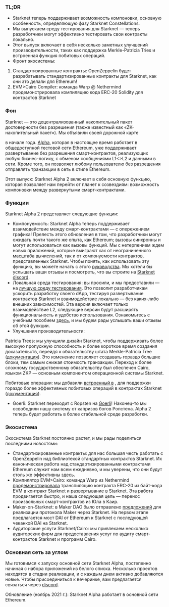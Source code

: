 ### TL;DR

* Starknet теперь поддерживает возможность компоновки, основную особенность, определяющую фазу Starknet Constellations.
* Мы выпускаем среду тестирования для Starknet — теперь разработчики могут эффективно тестировать свои контракты локально.
* Этот выпуск включает в себя несколько заметных улучшений производительности, таких как поддержка Merkle-Patricia Tries и встроенная функция побитовых операций.
* Фронт экосистемы:

1. Стандартизированные контракты: OpenZeppelin будет разрабатывать стандартизированные контракты для Starknet, как они это делали для Ethereum!
2. EVM>Cairo Compiler: команда Warp @ Nethermind продемонстрировала компиляцию кода ERC-20 Solidity для контрактов Starknet

### Фон

Starknet — это децентрализованный накопительный пакет достоверности без разрешения (также известный как «ZK-накопительный пакет»). Мы объявили</a> своей дорожной карте

в начале года. [Alpha](https://medium.com/starkware/starknet-alpha-1-90c3348cca4f), которая в настоящее время работает в общедоступной тестовой сети Ethereum, уже поддерживает развертывание без разрешения смарт-контрактов, реализующих любую бизнес-логику, с обменом сообщениями L1<>L2 и данными в сети. Кроме того, он позволяет любому пользователю без разрешения отправлять транзакции в сеть в стиле Ethereum.</p> 

Этот выпуск: Starknet Alpha 2 включает в себя основную функцию, которая позволяет нам перейти от планет к созвездиям: возможность компоновки между развернутыми смарт-контрактами.



### Функции

Starknet Alpha 2 представляет следующие функции:

* Компонуемость: Starknet Alpha теперь поддерживает взаимодействие между смарт-контрактами — с опережением графика! Прелесть этого обновления в том, что разработчики могут ожидать почти такого же опыта, как Ethereum; вызовы синхронны и могут использоваться как вызовы функций. Мы с нетерпением ждем новых приложений, которые выиграют как от неограниченного масштаба вычислений, так и от компонуемости контрактов, представленных Starknet. Чтобы понять, как использовать эту функцию, вы можете начать с этого [руководства](https://www.cairo-lang.org/docs/hello_starknet/calling_contracts.html). Мы хотели бы услышать ваши отзывы и посмотреть, что вы строите на [Starknet discord](https://discord.gg/uJ9HZTUk2Y).
* Локальная среда тестирования: вы просили, и мы предоставили — на [лучшую среду тестирования](https://github.com/starkware-libs/cairo-lang/tree/master/src/starkware/starknet/testing). Это позволит разработчикам ускорить разработку своего dApp, тестируя развертывание контрактов Starknet и взаимодействие локально — без каких-либо внешних зависимостей. Эта версия включает только взаимодействие L2, следующие версии будут расширять функциональность и удобство использования. Ознакомьтесь с учебным пособием [здесь](https://www.cairo-lang.org/docs/hello_starknet/unit_tests.html), и мы будем рады услышать ваши отзывы об этой функции.
* Улучшения производительности:

Patricia Trees: мы улучшили дизайн Starknet, чтобы поддерживать более высокую пропускную способность и более короткое время создания доказательств, перейдя к обязательству штата Merkle-Patricia Tree ([документация](https://github.com/starkware-libs/cairo-lang/blob/master/src/starkware/cairo/common/patricia_utils.py)). Это изменение позволяет создавать гораздо большие блоки, тем самым снижая стоимость транзакции. Переход к более сложному государственному обязательству был обеспечен Cairo, языком ZKP — основным компонентом операционной системы Starknet.

Побитовые операции: мы добавили [встроенный в](https://www.cairo-lang.org/docs/how_cairo_works/builtins.html) , для поддержки гораздо более эффективных побитовых операций в контрактах Starknet ([документация](https://www.cairo-lang.org/docs/reference/common_library.html#common-library-bitwise)).

* Goerli: Starknet переходит с Ropsten на [Goerli](https://goerli.etherscan.io/address/0xee02F29aE9A4988aE064940bF11954d6eafE26Ac)! Наконец-то мы освободили нашу систему от капризов богов Ропстена. Alpha 2 теперь будет работать в более стабильной среде разработки.



### Экосистема

Экосистема Starknet постоянно растет, и мы рады поделиться последними новостями:

* Стандартизированные контракты: для нас большая честь работать с OpenZeppelin над библиотекой стандартных контрактов Starknet. Их каноническая работа над стандартизированными контрактами Ethereum служит нам всем ежедневно, и мы уверены, что они будут столь же эффективны здесь.
* Компилятор EVM>Cairo: команда Warp из Nethermind [продемонстрировала](https://medium.com/nethermind-eth/warp-your-way-to-starknet-ddd6856875e0) транспиляцию контракта ERC-20 из байт-кода EVM в контракт Starknet и развертывание в Starknet. Эта работа продвигается быстро, и наша следующая цель — перенос произвольных смарт-контрактов из Юла в Каир.
* Maker-on-Starknet: в Maker DAO было отправлено [предложений](https://forum.makerdao.com/t/mip39c2-sp19-adding-the-starknet-engineering-core-unit-sne-001/9745) для реализации протокола Maker через Starknet. На первом этапе предлагается мост DAI от Ethereum к Starknet с последующей чеканкой DAI на Starknet.
* Аудиторские услуги Starknet/Cairo: мы привлекаем несколько аудиторских фирм для предоставления услуг по аудиту смарт-контрактов Starknet и программ Cairo.



### Основная сеть за углом

Мы готовимся к запуску основной сети Starknet Alpha, постепенно начиная с набора приложений из белого списка. Несколько проектов находятся в стадии реализации, и с каждым днем активно добавляются новые. Чтобы присоединиться к вечеринке, вам предлагается связаться через [discord](https://discord.gg/uJ9HZTUk2Y).

Обновление (ноябрь 2021 г.): Starknet Alpha работает в основной сети Ethereum.